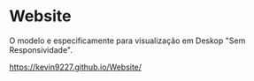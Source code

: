 # Website

O modelo e especificamente  para visualização em Deskop "Sem Responsividade".
 
https://kevin9227.github.io/Website/

